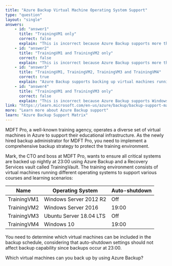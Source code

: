 ```yaml
---
title: "Azure Backup Virtual Machine Operating System Support"
type: "question"
layout: "single"
answers:
    - id: "answer1"
      title: "TrainingVM1 only"
      correct: false
      explain: "This is incorrect because Azure Backup supports more than just Windows Server 2012 R2. Multiple operating systems in the environment are compatible with Azure Backup, including both Windows and Linux systems."
    - id: "answer2"
      title: "TrainingVM1 and TrainingVM2 only"
      correct: false
      explain: "This is incorrect because Azure Backup supports more than just the two Windows Server virtual machines. Both Linux systems and Windows 10 are also supported by Azure Backup for virtual machine backups."
    - id: "answer3"
      title: "TrainingVM1, TrainingVM2, TrainingVM3 and TrainingVM4"
      correct: true
      explain: "Azure Backup supports backing up virtual machines running Windows Server 2012 R2, Windows Server 2016, Ubuntu Server 18.04 LTS, and Windows 10. All these operating systems are included in the Azure Backup support matrix for Azure virtual machines, regardless of their auto-shutdown configuration."
    - id: "answer4"
      title: "TrainingVM1 and TrainingVM3 only"
      correct: false
      explain: "This is incorrect because Azure Backup supports Windows operating systems in addition to Linux systems. Windows Server 2016, Windows 10, and Windows Server 2012 R2 are all supported by Azure Backup for virtual machine backups."
link: "https://learn.microsoft.com/en-us/azure/backup/backup-support-matrix-iaas"
more: "Learn more about Azure Backup support"
learn: "Azure Backup Support Matrix"
---
```


MDFT Pro, a well-known training agency, operates a diverse set of virtual machines in Azure to support their educational infrastructure. As the newly hired backup administrator for MDFT Pro, you need to implement a comprehensive backup strategy to protect the training environment. 

Mark, the CTO and boss at MDFT Pro, wants to ensure all critical systems are backed up nightly at 23:00 using Azure Backup and a Recovery Services vault called TrainingVault. The training environment consists of virtual machines running different operating systems to support various courses and learning scenarios:

| Name | Operating System | Auto-shutdown |
|------|------------------|---------------|
| TrainingVM1 | Windows Server 2012 R2 | Off |
| TrainingVM2 | Windows Server 2016 | 19:00 |
| TrainingVM3 | Ubuntu Server 18.04 LTS | Off |
| TrainingVM4 | Windows 10 | 19:00 |

You need to determine which virtual machines can be included in the backup schedule, considering that auto-shutdown settings should not affect backup capability since backups occur at 23:00.

Which virtual machines can you back up by using Azure Backup?
